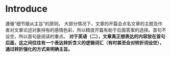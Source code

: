 # Introduce
遵循“细节服从主旨”的原则。
大部分情况下，文章的开篇会点名文章的主题及作者对文章论述对象持有的感情色彩，所以精度开篇有助于后面答案的选择。首句不设空，所以首句是阅读的重点。
**对于英语（二），文章真正想表达的内容放在首句后面，这之间往往有一个表达转折含义的逻辑词汇（有时甚至会对转折词设空），通过转折强化的方式来明确主旨。**